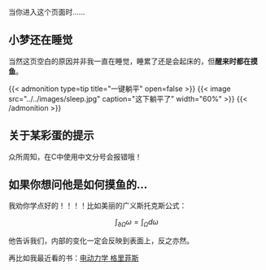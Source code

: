当你进入这个页面时……

## 小梦还在睡觉

当然这页空白的原因并非我一直在睡觉，睡累了还是会起床的，但**醒来时都在摸鱼**。

{{< admonition type=tip title="一键躺平" open=false >}}
{{< image src="../../images/sleep.jpg" caption="这下躺平了" width="60%" >}}
{{< /admonition >}}

## 关于某彩蛋的提示

众所周知，在C中使用中文分号会报错哦！


## 如果你想问他是如何摸鱼的...

我劝你学点好的！！！！比如美丽的广义斯托克斯公式：

$$ \int_{\partial\Omega} \omega=\int_{\Omega} d\omega $$

他告诉我们，内部的变化一定会反映到表面上，反之亦然。

再比如我最近看的书：[电动力学 格里菲斯](https://www.mutegame.com/170/)
